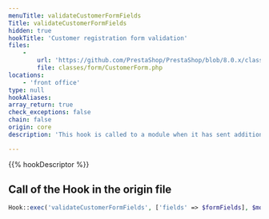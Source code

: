 ```yaml
---
menuTitle: validateCustomerFormFields
Title: validateCustomerFormFields
hidden: true
hookTitle: 'Customer registration form validation'
files:
    -
        url: 'https://github.com/PrestaShop/PrestaShop/blob/8.0.x/classes/form/CustomerForm.php'
        file: classes/form/CustomerForm.php
locations:
    - 'front office'
type: null
hookAliases: 
array_return: true
check_exceptions: false
chain: false
origin: core
description: 'This hook is called to a module when it has sent additional fields with additionalCustomerFormFields'

---
```


{{% hookDescriptor %}}

## Call of the Hook in the origin file

```php
Hook::exec('validateCustomerFormFields', ['fields' => $formFields], $moduleId, true)
```
